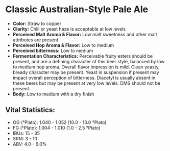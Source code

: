 # Classic Australian-Style Pale Ale

- **Color:** Straw to copper
- **Clarity:** Chill or yeast haze is acceptable at low levels
- **Perceived Malt Aroma & Flavor:** Low malt sweetness and other malt attributes are present
- **Perceived Hop Aroma & Flavor:** Low to medium
- **Perceived bitterness:** Low to medium
- **Fermentation Characteristics:** Perceivable fruity esters should be present, and are a defining character of this beer style, balanced by low to medium hop aroma. Overall flavor impression is mild. Clean yeasty, bready character may be present. Yeast in suspension if present may impact overall perception of bitterness. Diacetyl is usually absent in these beers but may be present at very low levels. DMS should not be present.
- **Body:** Low to medium with a dry finish

## Vital Statistics:

- OG (°Plato): 1.040 - 1.052 (10.0 - 13.0 °Plato)
- FG (°Plato): 1.004 - 1.010 (1.0 - 2.5 °Plato)
- IBUs: 15 - 35
- SRM: 3 - 10
- ABV: 4.0 - 6.0%
